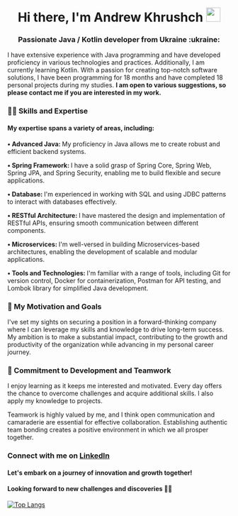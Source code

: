 <h1 align="center">Hi there, I'm Andrew Khrushch
<img src="https://github.com/blackcater/blackcater/raw/main/images/Hi.gif" height="32"/></h1>
<h3 align="center">Passionate Java / Kotlin developer from Ukraine :ukraine: </h3>

I have extensive experience with Java programming and have developed proficiency in various technologies and practices. Additionally, I am currently learning Kotlin. With a passion for creating top-notch software solutions, I have been programming for 18 months and have completed 18 personal projects during my studies. <b>I am open to various suggestions, so please contact me if you are interested in my work.</b>

### 👨‍💻 Skills and Expertise
#### My expertise spans a variety of areas, including:

<b> • Advanced Java: </b>
My proficiency in Java allows me to create robust and efficient backend systems.

<b> • Spring Framework: </b> 
I have a solid grasp of Spring Core, Spring Web, Spring JPA, and Spring Security, enabling me to build flexible and secure applications.

<b> • Database: </b>
I'm experienced in working with SQL and using JDBC patterns to interact with databases effectively.

<b> • RESTful Architecture: </b>
I have mastered the design and implementation of RESTful APIs, ensuring smooth communication between different components.

<b> • Microservices: </b>
I'm well-versed in building Microservices-based architectures, enabling the development of scalable and modular applications.

<b> • Tools and Technologies: </b>
I'm familiar with a range of tools, including Git for version control, Docker for containerization, Postman for API testing, and Lombok library for simplified Java development.

### 🚀 My Motivation and Goals
I've set my sights on securing a position in a forward-thinking company where I can leverage my skills and knowledge to drive long-term success. My ambition is to make a substantial impact, contributing to the growth and productivity of the organization while advancing in my personal career journey.

### 🤝 Commitment to Development and Teamwork
I enjoy learning as it keeps me interested and motivated. Every day offers the chance to overcome challenges and acquire additional skills. I also apply my knowledge to projects.

Teamwork is highly valued by me, and I think open communication and camaraderie are essential for effective collaboration. Establishing authentic team bonding creates a positive environment in which we all prosper together.

### Connect with me on [LinkedIn](https://www.linkedin.com/in/andrew-khrushch-4a5816269/)
#### Let's embark on a journey of innovation and growth together!
#### Looking forward to new challenges and discoveries 🚀🌟

[![Top Langs](https://github-readme-stats.vercel.app/api/top-langs/?username=Saimone2&layout=compact)](https://github.com/Saimone2/github-readme-stats)


